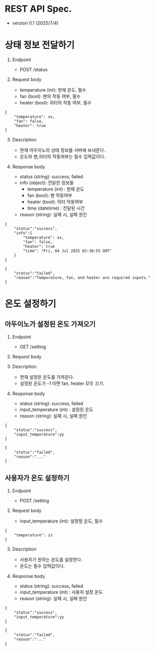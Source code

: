 # REST API Spec.

- version 0.1 (2025/7/4)

# 상태 정보 전달하기

1. Endpoint

   - POST /status

2. Request body
   - temperature (int): 현재 온도, 필수
   - fan (bool): 팬의 작동 여부, 필수
   - heater (bool): 히터의 작동 여부, 필수

```
{
    "temperature": xx,
    "fan": false,
    "heater": true
}
```

3. Description

   - 현재 아두이노의 상태 정보를 서버에 보내준다.
   - 온도와 팬,히터의 작동여부는 필수 입력값이다.

4. Response body
   - status (string): success, failed
   - info (object): 전달한 정보들
     - temperature (int) : 현재 온도
     - fan (bool): 팬 작동여부
     - heater (bool): 히터 작동여부
     - time (datetime) : 전달된 시간
   - reason (string): 실패 시, 실패 원인

```
{
    "status":"success",
    "info":{
        "temperature": xx,
        "fan": false,
        "heater": true
        "time": "Fri, 04 Jul 2025 03:30:55 GMT"
    }
}
```

```
{
    "status":"failed",
    "reason":"Temperature, fan, and heater are required inputs."
}
```

# 온도 설정하기

## 아두이노가 설정된 온도 가져오기

1. Endpoint

   - GET /setting

2. Request body

3. Description

   - 현재 설정된 온도를 가져온다.
   - 설정된 온도가 -1 이면 fan, heater 모두 끄기.

4. Response body

   - status (string): success, failed
   - input_temperature (int) : 설정된 온도
   - reason (string): 실패 시, 실패 원인

```
{
    "status":"success",
    "input_temperature":yy
}
```

```
{
    "status":"failed",
    "reason":"..."
}
```

## 사용자가 온도 설정하기

1. Endpoint

   - POST /setting

2. Request body
   - input_temperature (int): 설정할 온도, 필수

```
{
    "temperature": zz
}
```

3. Description

   - 사용자가 원하는 온도를 설정한다.
   - 온도는 필수 입력값이다.

4. Response body

   - status (string): success, failed
   - input_temperature (int) : 사용자 설정 온도
   - reason (string): 실패 시, 실패 원인

```
{
    "status":"success",
    "input_temperature":yy
}
```

```
{
    "status":"failed",
    "reason":"..."
}
```
